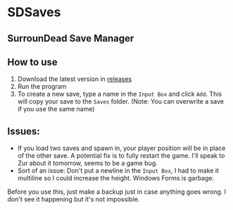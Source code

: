 # SDSaves
## SurrounDead Save Manager

## How to use
1. Download the latest version in [releases](https://github.com/vulcan-dev/SDSaves/releases)
2. Run the program
3. To create a new save, type a name in the `Input Box` and click `Add`. This will copy your save to the `Saves` folder. (Note: You can overwrite a save if you use the same name)

## Issues:
- If you load two saves and spawn in, your player position will be in place of the other save. A potential fix is to fully restart the game. I'll speak to Zur about it tomorrow, seems to be a game bug.
- Sort of an issue: Don't put a newline in the `Input Box`, I had to make it multiline so I could increase the height. Windows Forms is garbage.

Before you use this, just make a backup just in case anything goes wrong. I don't see it happening but it's not impossible.